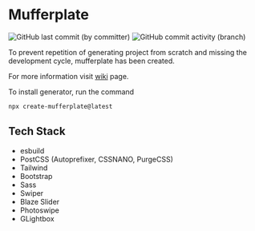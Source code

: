 # Mufferplate

![GitHub last commit (by committer)](https://img.shields.io/github/last-commit/furkantaskin/mufferplate)
![GitHub commit activity (branch)](https://img.shields.io/github/commit-activity/m/furkantaskin/mufferplate)




To prevent repetition of generating project from scratch and missing the development cycle, mufferplate has been created.

For more information visit [wiki](https://github.com/furkantaskin/mufferplate/wiki) page.

To install generator, run the command

```bash
npx create-mufferplate@latest
```

## Tech Stack

- esbuild
- PostCSS (Autoprefixer, CSSNANO, PurgeCSS)
- Tailwind
- Bootstrap
- Sass
- Swiper
- Blaze Slider
- Photoswipe
- GLightbox
